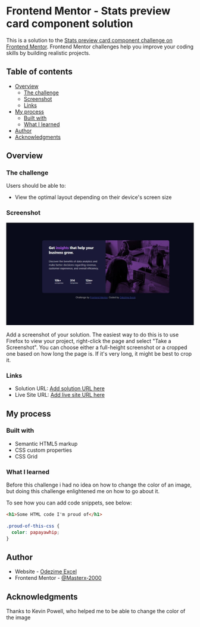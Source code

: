 # Frontend Mentor - Stats preview card component solution

This is a solution to the [Stats preview card component challenge on Frontend Mentor](https://www.frontendmentor.io/challenges/stats-preview-card-component-8JqbgoU62). Frontend Mentor challenges help you improve your coding skills by building realistic projects. 

## Table of contents

- [Overview](#overview)
  - [The challenge](#the-challenge)
  - [Screenshot](#screenshot)
  - [Links](#links)
- [My process](#my-process)
  - [Built with](#built-with)
  - [What I learned](#what-i-learned)
- [Author](#author)
- [Acknowledgments](#acknowledgments)

## Overview

### The challenge

Users should be able to:

- View the optimal layout depending on their device's screen size

### Screenshot

![](./screenshot.jpg)

Add a screenshot of your solution. The easiest way to do this is to use Firefox to view your project, right-click the page and select "Take a Screenshot". You can choose either a full-height screenshot or a cropped one based on how long the page is. If it's very long, it might be best to crop it.

### Links

- Solution URL: [Add solution URL here](https://github.com/master-x2000/stats-preview)
- Live Site URL: [Add live site URL here](https://master-x2000.github.io/stats-preview/)

## My process

### Built with

- Semantic HTML5 markup
- CSS custom properties
- CSS Grid

### What I learned

Before this challenge i had no idea on how to change the color of an image, but doing this challenge enlightened me on how to go about it.

To see how you can add code snippets, see below:

```html
<h1>Some HTML code I'm proud of</h1>
```
```css
.proud-of-this-css {
  color: papayawhip;
}
```

## Author

- Website - [Odezime Excel](https://master-x2000.github.io/stats-preview/)
- Frontend Mentor - [@Masterx-2000](https://www.frontendmentor.io/profile/masterx-2000)

## Acknowledgments

Thanks to Kevin Powell, who helped me to be able to change the color of the image 